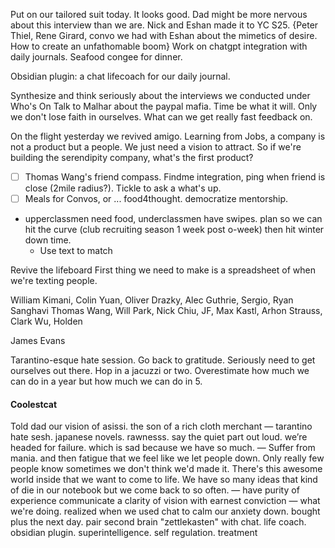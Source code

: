 Put on our tailored suit today. It looks good. Dad might be more nervous about this interview than we are. Nick and Eshan made it to YC S25. {Peter Thiel, Rene Girard, convo we had with Eshan about the mimetics of desire. How to create an unfathomable boom} Work on chatgpt integration with daily journals. Seafood congee for dinner.

Obsidian plugin: a chat lifecoach for our daily journal.

Synthesize and think seriously about the interviews we conducted under Who's On
Talk to Malhar about the paypal mafia. 
Time be what it will. Only we don't lose faith in ourselves.
What can we get really fast feedback on.

On the flight yesterday we revived amigo. Learning from Jobs, a company is not a product but a people. We just need a vision to attract. So if we're building the serendipity company, what's the first product? 
- [ ] Thomas Wang's friend compass. Findme integration, ping when friend is close (2mile radius?). Tickle to ask a what's up. 
- [ ] Meals for Convos, or ... food4thought. democratize mentorship.
- upperclassmen need food, underclassmen have swipes. plan so we can hit the curve (club recruiting season 1 week post o-week) then hit winter down time.
	- Use text to match

Revive the lifeboard
First thing we need to make is a spreadsheet of when we're texting people.

William Kimani, Colin Yuan, Oliver Drazky, Alec Guthrie, Sergio, Ryan Sanghavi
Thomas Wang, Will Park, Nick Chiu, JF, Max Kastl, Arhon Strauss, Clark Wu, Holden

James Evans

Tarantino-esque hate session. Go back to gratitude.
Seriously need to get ourselves out there.
Hop in a jacuzzi or two.
Overestimate how much we can do in a year but how much we can do in 5.

#### Coolestcat
Told dad our vision of asissi. the son of a rich cloth merchant
—
tarantino hate sesh. japanese novels. rawnesss. say the quiet part out loud. we’re headed for failure.
which is sad because we have so much.
—
Suffer from mania. and then fatigue that we feel like we let people down.
Only really few people know sometimes we don't think we'd made it.
There's this awesome world inside that we want to come to life. 
We have so many ideas that kind of die in our notebook but we come back to so often.
—
have purity of experience communicate a clarity of vision with earnest conviction
—
what we're doing. realized when we used chat to calm our anxiety down. bought plus the next day. pair second brain "zettlekasten" with chat. life coach. obsidian plugin. 
superintelligence. self regulation. treatment
